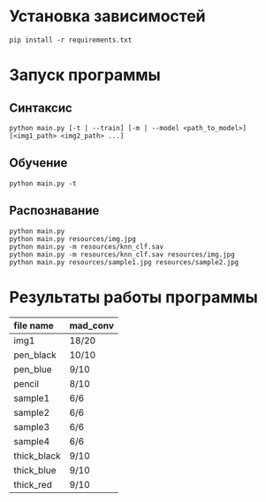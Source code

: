 # Установка зависимостей #
    pip install -r requirements.txt
# Запуск программы #
## Синтаксис ##
    python main.py [-t | --train] [-m | --model <path_to_model>] [<img1_path> <img2_path> ...]
## Обучение ##
    python main.py -t
## Распознавание ##
    python main.py
    python main.py resources/img.jpg
    python main.py -m resources/knn_clf.sav
    python main.py -m resources/knn_clf.sav resources/img.jpg
    python main.py resources/sample1.jpg resources/sample2.jpg
# Результаты работы программы #
| file name   | mad_conv |
|:------------|:---------|
| img1        | 18/20    |
| pen_black   | 10/10    |
| pen_blue    | 9/10     |
| pencil      | 8/10     |
| sample1     | 6/6      |
| sample2     | 6/6      |
| sample3     | 6/6      |
| sample4     | 6/6      |
| thick_black | 9/10     |
| thick_blue  | 9/10     |
| thick_red   | 9/10     |